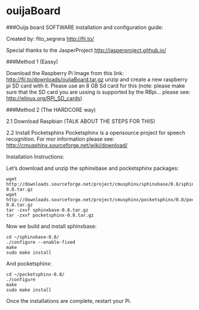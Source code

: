 ouijaBoard
==========
###Ouija board SOFTWARE installation and configuration guide:

Created by: fito_segrera
http://fii.to/

Special thanks to the JasperProject http://jasperproject.github.io/

###Method 1 (Eassy)

Download the Raspberry Pi Image from this link: http://fii.to/downloads/ouijaBoard.tar.gz unzip and create a new raspberry pi SD card with it. Please use an 8 GB Sd card for this (note: please make sure that the SD card you are ussing is supported by the RBpi... please see: http://elinux.org/RPi_SD_cards)

###Method 2 (The HARDCORE way)

2.1 Download Raspbian (TALK ABOUT THE STEPS FOR THIS)

2.2 Install Pocketsphinx
Pocketsphinx is a opensource project for speech recognition. For mor information please see: http://cmusphinx.sourceforge.net/wiki/download/
  
  Installation Instructions:
      
  Let’s download and unzip the sphinxbase and pocketsphinx packages:
      
    wget http://downloads.sourceforge.net/project/cmusphinx/sphinxbase/0.8/sphinxbase-0.8.tar.gz
    wget http://downloads.sourceforge.net/project/cmusphinx/pocketsphinx/0.8/pocketsphinx-0.8.tar.gz
    tar -zxvf sphinxbase-0.8.tar.gz
    tar -zxvf pocketsphinx-0.8.tar.gz
      
  Now we build and install sphinxbase:

    cd ~/sphinxbase-0.8/
    ./configure --enable-fixed
    make
    sudo make install
      
  And pocketsphinx:

    cd ~/pocketsphinx-0.8/
    ./configure
    make
    sudo make install
      
  Once the installations are complete, restart your Pi.


